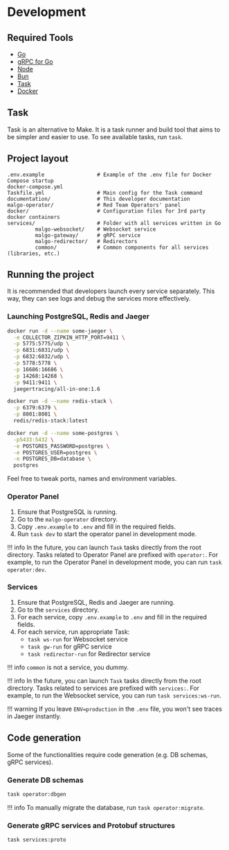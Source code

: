 # Development

## Required Tools

- [Go](https://go.dev/)
- [gRPC for Go](https://grpc.io/docs/languages/go/quickstart/)
- [Node](https://nodejs.org/en)
- [Bun](https://bun.sh/)
- [Task](https://taskfile.dev/)
- [Docker](https://www.docker.com/)

## Task

Task is an alternative to Make. It is a task runner and build tool that aims to be simpler and easier to use.
To see available tasks, run `task`.

## Project layout

```plaintext
.env.example                 # Example of the .env file for Docker Compose startup
docker-compose.yml
Taskfile.yml                 # Main config for the Task command
documentation/               # This developer documentation
malgo-operator/              # Red Team Operators' panel
docker/                      # Configuration files for 3rd party docker containers
services/                    # Folder with all services written in Go
         malgo-websocket/    # Websocket service
         malgo-gateway/      # gRPC service
         malgo-redirector/   # Redirectors
         common/             # Common components for all services (libraries, etc.)
```

## Running the project

It is recommended that developers launch every service separately. This way, they can see logs and debug the services more effectively.

### Launching PostgreSQL, Redis and Jaeger

```bash
docker run -d --name some-jaeger \
  -e COLLECTOR_ZIPKIN_HTTP_PORT=9411 \
  -p 5775:5775/udp \
  -p 6831:6831/udp \
  -p 6832:6832/udp \
  -p 5778:5778 \
  -p 16686:16686 \
  -p 14268:14268 \
  -p 9411:9411 \
  jaegertracing/all-in-one:1.6

docker run -d --name redis-stack \
  -p 6379:6379 \
  -p 8001:8001 \
  redis/redis-stack:latest

docker run -d --name some-postgres \
  -p5433:5432 \
  -e POSTGRES_PASSWORD=postgres \
  -e POSTGRES_USER=postgres \
  -e POSTGRES_DB=database \
  postgres
```

Feel free to tweak ports, names and environment variables.

### Operator Panel

1. Ensure that PostgreSQL is running.
1. Go to the `malgo-operator` directory.
1. Copy `.env.example` to `.env` and fill in the required fields.
1. Run `task dev` to start the operator panel in development mode.

!!! info
    In the future, you can launch `Task` tasks directly from the root directory.
    Tasks related to Operator Panel are prefixed with `operator:`.
    For example, to run the Operator Panel in development mode, you can run `task operator:dev`.

### Services

1. Ensure that PostgreSQL, Redis and Jaeger are running.
1. Go to the `services` directory.
1. For each service, copy `.env.example` to `.env` and fill in the required fields.
1. For each service, run appropriate Task:
    - `task ws-run` for Websocket service
    - `task gw-run` for gRPC service
    - `task redirector-run` for Redirector service

!!! info
    `common` is not a service, you dummy.

!!! info
    In the future, you can launch `Task` tasks directly from the root directory.
    Tasks related to services are prefixed with `services:`.
    For example, to run the Websocket service, you can run `task services:ws-run`.

!!! warning
    If you leave `ENV=production` in the `.env` file, you won't see traces in Jaeger instantly.

## Code generation

Some of the functionalities require code generation (e.g. DB schemas, gRPC services).

### Generate DB schemas

```bash
task operator:dbgen
```

!!! info
    To manually migrate the database, run `task operator:migrate`.

### Generate gRPC services and Protobuf structures

```bash
task services:proto
```

